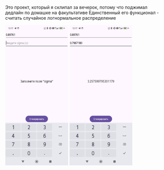 Это проект, который я склипал за вечерок, потому что поджимал дедлайн по домашке на факультативе
Единственный его функционал - считать случайное логнормальное распределение


<img src="https://github.com/45161846/HSE_Homework_1/blob/master/pictures/Screenshot_2024_12_16_13_17_34_306_com_example_hse_homework_1.jpg?raw=true" width="200">                <img src="https://github.com/45161846/HSE_Homework_1/blob/master/pictures/Screenshot_2024_12_16_13_17_39_178_com_example_hse_homework_1.jpg?raw=true" width="200">
